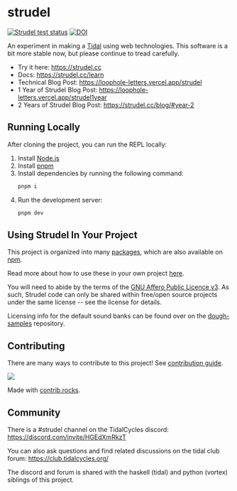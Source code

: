 # strudel

[![Strudel test status](https://github.com/tidalcycles/strudel/actions/workflows/test.yml/badge.svg)](https://github.com/tidalcycles/strudel/actions) [![DOI](https://zenodo.org/badge/450927247.svg)](https://doi.org/10.5281/zenodo.6659278)

An experiment in making a [Tidal](https://github.com/tidalcycles/tidal/) using web technologies. This software is a bit more stable now, but please continue to tread carefully.

- Try it here: <https://strudel.cc>
- Docs: <https://strudel.cc/learn>
- Technical Blog Post: <https://loophole-letters.vercel.app/strudel>
- 1 Year of Strudel Blog Post: <https://loophole-letters.vercel.app/strudel1year>
- 2 Years of Strudel Blog Post: <https://strudel.cc/blog/#year-2>

## Running Locally

After cloning the project, you can run the REPL locally:

1. Install [Node.js](https://nodejs.org/)
2. Install [pnpm](https://pnpm.io/installation)
3. Install dependencies by running the following command:
   ```bash
   pnpm i
   ```
4. Run the development server:
   ```bash
   pnpm dev
   ```

## Using Strudel In Your Project

This project is organized into many [packages](./packages), which are also available on [npm](https://www.npmjs.com/search?q=%40strudel).

Read more about how to use these in your own project [here](https://strudel.cc/technical-manual/project-start).

You will need to abide by the terms of the [GNU Affero Public Licence v3](LICENSE.md). As such, Strudel code can only be shared within free/open source projects under the same license -- see the license for details.

Licensing info for the default sound banks can be found over on the [dough-samples](https://github.com/felixroos/dough-samples/blob/main/README.md) repository.

## Contributing

There are many ways to contribute to this project! See [contribution guide](./CONTRIBUTING.md).

<a href="https://github.com/tidalcycles/strudel/graphs/contributors">
  <img src="https://contrib.rocks/image?repo=tidalcycles/strudel" />
</a>

Made with [contrib.rocks](https://contrib.rocks).

## Community

There is a #strudel channel on the TidalCycles discord: <https://discord.com/invite/HGEdXmRkzT>

You can also ask questions and find related discussions on the tidal club forum: <https://club.tidalcycles.org/>

The discord and forum is shared with the haskell (tidal) and python (vortex) siblings of this project.
